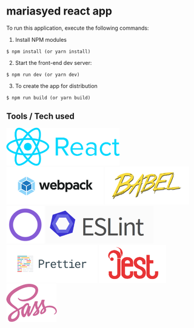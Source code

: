 # mariasyed react app

To run this application, execute the following commands:

  1. Install NPM modules

    $ npm install (or yarn install)

  2. Start the front-end dev server:

    $ npm run dev (or yarn dev)

  3. To create the app for distribution

    $ npm run build (or yarn build)

## Tools / Tech used

<div>
<img src="./images/logo-react.png" height="100" />
<img src="./images/logo-webpack.png" height="100" />
<img src="./images/logo-babel.png" height="100" />
<img src="./images/logo-grommet.png" height="100" />
<img src="./images/logo-eslint.png" height="100" />
<img src="./images/logo-prettier.png" height="100" />
<img src="./images/logo-jest.png" height="100" />
<img src="./images/logo-sass.png" height="100" />
</div>
